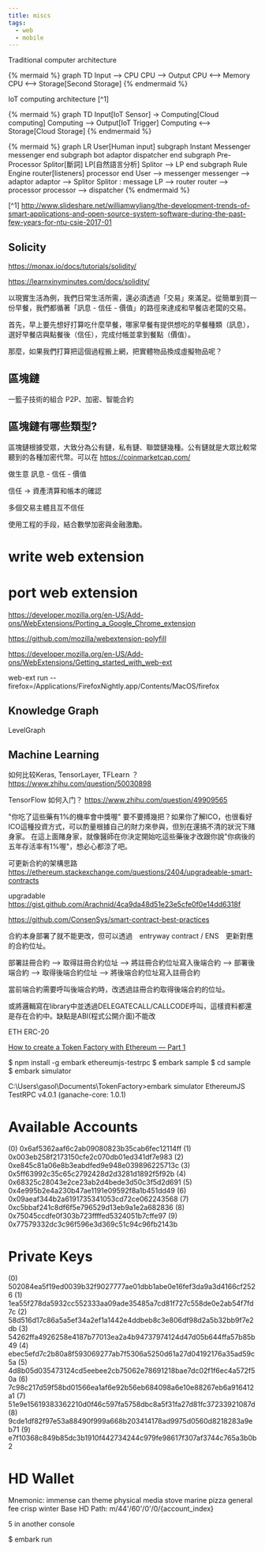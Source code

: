 ```yaml
---
title: miscs
tags:
  - web
  - mobile
---
```




Traditional computer architecture

{% mermaid %}
graph TD
Input --> CPU
CPU --> Output
CPU <--> Memory
CPU <--> Storage[Second Storage]
{% endmermaid %}

IoT computing architecture [^1]

{% mermaid %}
graph TD
Input[IoT Sensor] -> Computing[Cloud computing]
Computing --> Output[IoT Trigger]
Computing <--> Storage[Cloud Storage]
{% endmermaid %}

{% mermaid %}
graph LR
  User[Human input]
  subgraph Instant Messenger
    messenger
  end
  subgraph bot
    adaptor
    dispatcher
  end
  subgraph Pre-Processor
    Splitor[斷詞]
    LP[自然語言分析]
    Splitor --> LP
  end
  subgraph Rule Engine
    router[listeners]
    processor
  end
  User --> messenger
  messenger --> adaptor
  adaptor --> Splitor
  Splitor : message
  LP --> router
  router --> processor
  processor --> dispatcher
{% endmermaid %}


[^1] http://www.slideshare.net/williamwyliang/the-development-trends-of-smart-applications-and-open-source-system-software-during-the-past-few-years-for-ntu-csie-2017-01

## Solicity

https://monax.io/docs/tutorials/solidity/

https://learnxinyminutes.com/docs/solidity/

以現實生活為例，我們日常生活所需，還必須透過「交易」來滿足。從簡單到買一份早餐，我們都循著「訊息 - 信任 - 價值」的路徑來達成和早餐店老闆的交易。

首先，早上要先想好打算吃什麼早餐，哪家早餐有提供想吃的早餐種類（訊息），選好早餐店與點餐後（信任），完成付帳並拿到餐點（價值）。

那麼，如果我們打算把這個過程搬上網，把實體物品換成虛擬物品呢？

## 區塊鏈

一籃子技術的組合
P2P、加密、智能合約


## 區塊鏈有哪些類型?

區塊鏈根據受眾，大致分為公有鏈，私有鏈、聯盟鏈幾種。公有鏈就是大眾比較常聽到的各種加密代幣。可以在 https://coinmarketcap.com/


做生意 訊息 - 信任 - 價值

信任 -> 資產清算和帳本的確認

多個交易主體且互不信任

使用工程的手段，結合數學加密與金融激勵。


# write web extension


# port web extension

https://developer.mozilla.org/en-US/Add-ons/WebExtensions/Porting_a_Google_Chrome_extension

https://github.com/mozilla/webextension-polyfill

https://developer.mozilla.org/en-US/Add-ons/WebExtensions/Getting_started_with_web-ext

web-ext run --firefox=/Applications/FirefoxNightly.app/Contents/MacOS/firefox


## Knowledge Graph
LevelGraph

## Machine Learning

如何比较Keras, TensorLayer, TFLearn ？
https://www.zhihu.com/question/50030898

TensorFlow 如何入门？
https://www.zhihu.com/question/49909565

"你吃了這些藥有1%的機率會中獎喔"
要不要搏幾把？如果你了解ICO，也很看好ICO這種投資方式，可以酌量根據自己的財力來參與，但別在還搞不清的狀況下賭身家。
在這上面賭身家，就像醫師在你決定開始吃這些藥後才改跟你說"你病後的五年存活率有1%喔"，想必心都涼了吧。


可更新合約的架構思路
https://ethereum.stackexchange.com/questions/2404/upgradeable-smart-contracts

upgradable
https://gist.github.com/Arachnid/4ca9da48d51e23e5cfe0f0e14dd6318f

https://github.com/ConsenSys/smart-contract-best-practices

合約本身部署了就不能更改，但可以透過　entryway contract / ENS　更新對應的合約位址。

部署註冊合約 --> 取得註冊合約位址
--> 將註冊合約位址寫入後端合約
--> 部署後端合約 --> 取得後端合約位址
--> 將後端合約位址寫入註冊合約

當前端合約需要呼叫後端合約時，改透過註冊合約取得後端合約的位址。


或將邏輯寫在library中並透過DELEGATECALL/CALLCODE呼叫，這樣資料都還是存在合約中。缺點是ABI(程式公開介面)不能改

ETH ERC-20

[How to create a Token Factory with Ethereum — Part 1](https://hackernoon.com/how-to-create-a-token-factory-with-ethereum-part-1-85e84d1f38fc)

$ npm install -g embark ethereumjs-testrpc
$ embark sample
$ cd sample
$ embark simulator

C:\Users\gasol\Documents\TokenFactory>embark simulator
EthereumJS TestRPC v4.0.1 (ganache-core: 1.0.1)

Available Accounts
==================
(0) 0x6af5362aaf6c2ab09080823b35cab6fec12114ff
(1) 0x003eb258f2173150cfe2c070db01ed341df7e983
(2) 0xe845c81a06e8b3eabdfed9e948e039896225713c
(3) 0x5ff63992c35c65c2792428d2d3281d1892f5f92b
(4) 0x68325c28043e2ce23ab2d4bede3d50c3f5d2d691
(5) 0x4e995b2e4a230b47ae1191e09592f8a1b451dd49
(6) 0x09aeaf344b2a6191735341053cd72ce062243568
(7) 0xc5bbaf241c8df6f5e796529d13eb9a1e2a682836
(8) 0x75045ccdfe0f303b723ffffed5324051b7cffe97
(9) 0x77579332dc3c96f596e3d369c51c94c96fb2143b

Private Keys
==================
(0) 502084ea5f19ed0039b32f9027777ae01dbb1abe0e16fef3da9a3d4166cf2526
(1) 1ea55f278da5932cc552333aa09ade35485a7cd81f727c558de0e2ab54f7fd7c
(2) 58d516d17c86a5a5ef34a2ef1a1442e4ddbeb8c3e806df98d2a5b32bb9f7e2db
(3) 54262ffa4926258e4187b77013ea2a4b94737974124d47d05b644ffa57b85b49
(4) ebec5efd7c2b80a8f593069277ab7f5306a5250d61a27d04192176a35ad59c5a
(5) 4d8b05d035473124cd5eebee2cb75062e78691218bae7dc02f1f6ec4a572f50a
(6) 7c98c217d59f58bd01566ea1af6e92b56eb684098a6e10e88267eb6a916412a1
(7) 51e9e15619383362210d0f46c597fa5758dbc8a5f31fa27d81fc37233921087d
(8) 9cde1df82f97e53a88490f999a668b203414178ad9975d0560d8218283a9eb71
(9) e7f10368c849b85dc3b1910f442734244c979fe98617f307af3744c765a3b0b2

HD Wallet
==================
Mnemonic:      immense can theme physical media stove marine pizza general fee crisp winter
Base HD Path:  m/44'/60'/0'/0/{account_index}

5
in another console

$ embark run

